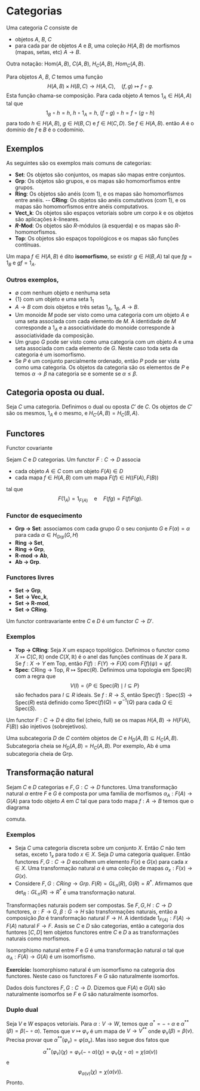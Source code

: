 # Categorias

Uma categoria $C$ consiste de 

- objetos $A$, $B$, $C$
- para cada par de objetos $A$ e $B$, uma coleção $H(A,B)$ de morfismos (mapas, setas, etc) $A\to B$. 

Outra notação: $\mbox{Hom}(A,B)$, $C(A,B)$, $H_C(A,B)$, $Hom_C(A,B)$.

Para objetos $A$, $B$, $C$ temos uma função 
$$H(A,B) \times H(B,C)\to H(A,C),\quad (f,g)\mapsto f\circ g.$$
Esta função chama-se composição. Para cada objeto $A$ temos $1_A\in H(A,A)$ tal que 
$$1_B\circ h=h,\ h\circ 1_A=h,\ (f\circ g)\circ h=f\circ(g\circ h)$$
para todo $h\in H(A,B)$, $g\in H(B,C)$ e $f\in H(C,D)$. Se $f\in H(A,B)$. então $A$ é o domínio de $f$ e 
$B$ é o codomínio.

## Exemplos

As seguintes são os exemplos mais comuns de categorias:

- __Set__: Os objetos são conjuntos, os mapas são mapas entre conjuntos.
- __Grp__: Os objetos são grupos, e os mapas são homomorfismos entre grupos. 
- __Ring__: Os objetos são anéis (com $1$), e os mapas são homomorfismos entre anéis.
-- __CRing__: Os objetos são anéis comutativos (com $1$), e os mapas são homomorfismos entre anéis 
computativos.
- __Vect_k__: Os objetos são espaços vetoriais sobre um corpo $k$ e os objetos são aplicações $k$-lineares.
- __$R$-Mod__: Os objetos são $R$-módulos (à esquerda) e os mapas são $R$-homomorfismos. 
- __Top__: Os objetos são espaços topológicos e os mapas são funções contínuas.


Um mapa $f\in H(A,B)$ é dito __isomorfismo__, se existir $g\in H(B,A)$ tal que $fg=1_B$ e $gf=1_A$. 

### Outros exemplos, 
- $\emptyset$ com nenhum objeto e nenhuma seta 
- $\{1\}$ com um objeto e uma seta $1_1$  
- $A\to B$ com dois objetos e três setas $1_A$, $1_B$, $A\to B$. 
- Um monoide $M$ pode ser visto como uma categoria com um objeto $A$ e uma seta associada com cada elemento de $M$. A identidade de $M$ corresponde a $1_A$ e a associatividade do monoide corresponde à associatividade da composição.
- Um grupo $G$ pode ser visto como  uma categoria com um objeto $A$ e uma seta  associada com cada elemento de $G$. Neste caso toda seta da categoria é um isomorfismo.
- Se $P$ é um conjunto parcialmente ordenado, então $P$ pode ser vista como uma categoria. Os objetos da categoria são os elementos de $P$ e temos $\alpha\to\beta$ na categoria se e somente se $\alpha\leq \beta$.

## Categoria oposta ou dual. 

Seja $C$ uma categoria. Definimos o dual ou oposta $C'$ de $C$. Os objetos de $C'$ são os mesmos, $1_A$ é o mesmo, e $H_{C'}(A,B)=H_C(B,A)$. 

## Functores

Functor covariante

Sejam $C$ e $D$ categorias. Um functor $F:C\to D$ associa

- cada objeto $A\in C$ com um objeto $F(A)\in D$
- cada mapa $f\in H(A,B)$ com um mapa $F(f)\in H((F(A),F(B))$

tal que 
$$
    F(1_A)=1_{F(A)}\quad\mbox{e}\quad F(fg)=F(f)F(g).
$$ 


### Functor de esquecimento
- __Grp -> Set__: associamos com cada grupo $G$ o seu conjunto $G$ e $F(\alpha)=\alpha$ para cada $\alpha\in H_{Grp}(G,H)$  
- __Ring -> Set__, 
- __Ring -> Grp__, 
- __R-mod -> Ab__, 
- __Ab -> Grp__. 

### Functores livres
- __Set -> Grp__, 
- __Set -> Vec_k__, 
- __Set -> R-mod__, 
- __Set -> CRing__.

Um functor contravariante entre $C$ e $D$ é um functor $C \to D'$.

### Exemplos
- __Top -> CRing__: Seja $X$ um espaço topológico. Definimos o functor como $X\mapsto C(C,\mathbb R)$ onde $C(X,\mathbb R)$ é o anel das funções contínuas de $X$ para $\mathbb R$. Se $f: X\to Y$ em Top, então $F(f): F(Y)\to F(X)$ com $F(f)(\psi)=\psi f$. 
- __Spec__: CRing -> Top, $R\mapsto \mbox{Spec}(R)$. Definimos uma topologia em $\mbox{Spec}(R)$ com a regra que 
$$ 
V(I) =\{P\in\mbox{Spec}(R)\mid I\subseteq P\}
$$
são fechados para $I\subseteq R$ ideais. Se $f:R\to S$, então $\mbox{Spec}(f):\mbox{Spec}(S)\to \mbox{Spec}(R)$ está definido como $\mbox{Spec}(f)(Q)=\varphi^{-1}(Q)$ para cada $Q\in \mbox{Spec}(S)$. 

Um functor $F:C\to D$ é dito fiel (cheio, full) se os mapas $H(A,B)\to H(F(A),F(B))$ são injetivos (sobrejetivos). 

Uma subcategoria $D$ de $C$ contém objetos de $C$ e $H_D(A,B)\subseteq H_C(A,B)$. Subcategoria cheia se $H_D(A,B)= H_C(A,B)$. Por exemplo, Ab é uma subcategoria cheia de Grp.

## Transformação natural

Sejam $C$ e $D$ categorias e $F,G: C\to D$ functores. Uma transformação natural $\alpha$ entre $F$ e $G$ é composta por uma família de morfismos 
$\alpha_A:F(A)\to G(A)$ para todo objeto $A$ em $C$ tal que para todo mapa $f:A \to B$ temos que o diagrama 
<!--$$
\require{AMSCd}
\begin{CD}
F(A) @>>> F(B)\\
 @VVV       V@@@\\
G(A) @VVV G(B)
\end{CD}
$$
-->
comuta. 

### Exemplos

- Seja $C$ uma categoria discreta sobre um conjunto $X$. Então $C$ não tem setas, exceto $1_x$ para todo $x\in X$. Seja $D$ uma categoria qualquer. Então functores $F,G:C\to D$ escolhem um elemento $F(x)$ e $G(x)$ para cada $x \in X$. Uma transformação natural $\alpha$ é uma coleção de mapas  $\alpha_x:F(x)\to G(x)$.   
- Considere $F,G:CRing \to Grp$. $F(R) = GL_n(R)$, $G(R)=R^*$. Afirmamos que $\det_R:GL_n(R) \to R^*$ é uma transformação natural. 

Transformações naturais podem ser compostas. Se $F,G,H:C\to D$ functores, $\alpha:F\to G$, $\beta:G\to H$ são transformações naturais, então a composição $\beta\alpha$ é transformação natural $F\to H$. A identidade $1_{F(A)}:F(A)\to F(A)$ natural $F\to F$. Assis se $C$ e $D$ são categorias, então 
a categoria dos funtores $[C,D]$ tem objetos functores entre $C$ e $D$ a as transformações naturais como morfismos. 

Isomorphismo natural entre $F$ e $G$ é uma transformação natural $\alpha$ tal que $\alpha_A:F(A)\to G(A)$ é um isomorfismo.

__Exercício:__ Isomorphismo natural é um isomorfismo na categoria dos functores. Neste caso os functores $F$ e $G$ são naturalmente isomorfos. 

Dados dois functores $F,G:C\to D$. Dizemos que $F(A)$ e $G(A)$ são naturalmente isomorfos se $F$ e $G$ são naturalmente isomorfos. 

### Duplo dual

Seja $V$ e $W$ espaços vetoriais. Para $\alpha: V\to W$, temos que $\alpha^*=-\circ \alpha$ e $\alpha^{**}(\beta) = \beta(-\circ \alpha)$. Temos que $v\mapsto \varphi_v$ é um mapa de $V\to V^{**}$ onde $\varphi_v(\beta)=\beta(v)$. Precisa provar que  $\alpha^{**}(\varphi_v)=\varphi(\alpha_v)$. Mas isso segue dos fatos que 
$$
    \alpha^{**}(\varphi_v)(\chi)=\varphi_v(-\circ\alpha)(\chi)=\varphi_v(\chi\circ\alpha)=\chi(\alpha(v))
$$
e 
$$
    \varphi_{\alpha(v)}(\chi)=\chi(\alpha(v)).
$$
Pronto.
